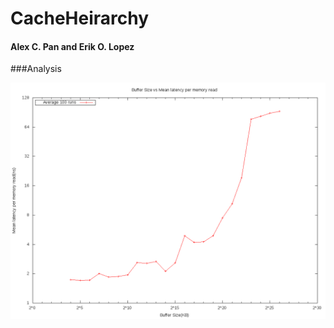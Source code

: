# CacheHeirarchy
#### Alex C. Pan and Erik O. Lopez
###Analysis

![alt tag](https://github.com/apanana/CacheHeirarchy/blob/master/Graph.png)

